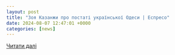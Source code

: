 ```yaml
---
layout: post
title: "Зоя Казанжи про постаті української Одеси | Еспресо"
date: 2024-08-07 12:47:01 +0000
categories: [news]
---
```


[Читати далі](https://espreso.tv/poglyad-u-kogo-otbirayut-lyubimuyu-odessu)
